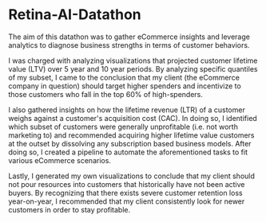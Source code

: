 # Retina-AI-Datathon

The aim of this datathon was to gather eCommerce insights and leverage analytics to diagnose business strengths in terms of customer behaviors. 

I was charged with analyzing visualizations that projected customer lifetime value (LTV) over 5 year and 10 year periods. By analyzing specific quantiles of my subset, I came to the conclusion that my client (the eCommerce company in question) should target higher spenders and incentivize to those customers who fall in the top 60% of high-spenders.

I also gathered insights on how the lifetime revenue (LTR) of a customer weighs against a customer's acquisition cost (CAC). In doing so, I identified which subset of customers were generally unprofitable (i.e. not worth marketing to) and recommended acquiring higher lifetime value customers at the outset by dissolving any subscription based business models. After doing so, I created a pipeline to automate the aforementioned tasks to fit various eCommerce scenarios. 

Lastly, I generated my own visualizations to conclude that my client should not pour resources into customers that historically have not been active buyers. By recognizing that there exists severe customer retention loss year-on-year, I recommended that my client consistently look for newer customers in order to stay profitable.
